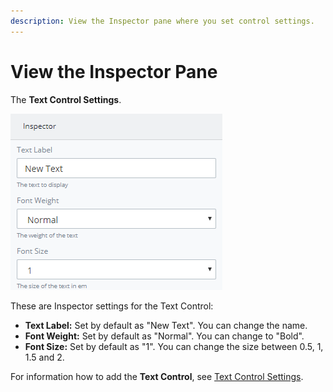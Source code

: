 ```yaml
---
description: View the Inspector pane where you set control settings.
---
```


# View the Inspector Pane

The **Text Control Settings**.  

![](../../../.gitbook/assets/screensbuildercontroldescriptionandinspectorsettingstext-control-settings3.png)

These are Inspector settings for the Text Control:

* **Text Label:** Set by default as "New Text". You can change the name.
* **Font Weight:** Set by default as "Normal". You can change to "Bold".
* **Font Size:** Set by default as "1". You can change the size between 0.5, 1, 1.5 and 2.

For information how to add the **Text Control**, see [Text Control Settings](https://processmaker.gitbook.io/processmaker-4-community/-LPblkrcFWowWJ6HZdhC/~/edit/drafts/-LRYqWWIxgZmRWpD_gy2/designing-processes/design-forms/screens-builder/control-descriptions/text-control-settings).

